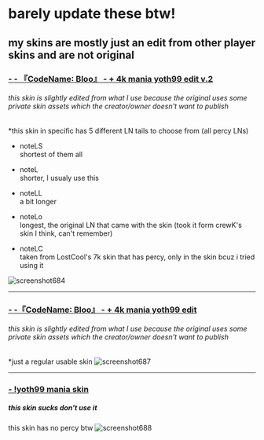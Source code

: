 # barely update these btw!
## my skins are mostly just an edit from other player skins and are not original

### [- **-     『CodeName∶ Bloo』 - + 4k mania yoth99 edit v.2**](https://drive.google.com/file/d/1DWOTqDrxyysv5loP2Bi6ew6B9ax0l2Ms/view?usp=drive_link)
###### this skin is slightly edited from what I use because the original uses some private skin assets which the creator/owner doesn't want to publish

*this skin in specific has 5 different LN tails to choose from (all percy LNs)
  * noteLS  
    shortest of them all
  * noteL  
    shorter, I usualy use this
  * noteLL  
    a bit longer
  * noteLo  
    longest, the original LN that came with the skin (took it form crewK's skin I think, can't remember)
    
  * noteLC  
    taken from LostCool's 7k skin that has percy, only in the skin bcuz i tried using it
    
![screenshot684](https://github.com/Yoth999/yoth99-osu-skins/assets/138562037/64156d02-b468-45af-84c4-abc0f4ac2f87)

___

### [- **-『CodeName∶ Bloo』 - + 4k mania yoth99 edit**](https://drive.google.com/file/d/16LPESn9D68wjqCDA0_sbp50kwjMfLnCn/view?usp=sharing)
###### this skin is slightly edited from what I use because the original uses some private skin assets which the creator/owner doesn't want to publish

*just a regular usable skin
![screenshot687](https://github.com/Yoth999/yoth99-osu-skins/assets/138562037/5d370201-4d30-45f5-9c4f-7dc828ba80dc)

___

### [- !yoth99 mania skin](https://drive.google.com/file/d/1_nQbAJgSJICOXVcUXlc3RFLDHjlYmeIJ/view)
##### this skin sucks don't use it
this skin has no percy btw
![screenshot688](https://github.com/Yoth999/yoth99-osu-skins/assets/138562037/74ede546-db6b-447b-969d-ed456e010824)


